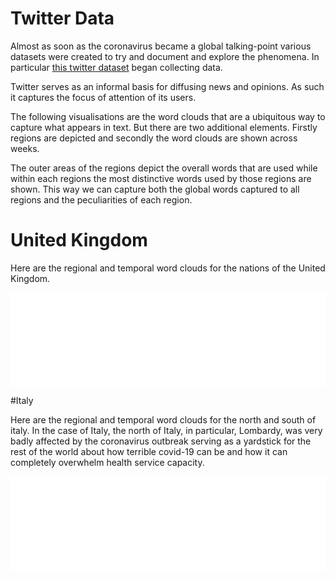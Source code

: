 # Twitter Data

Almost as soon as the coronavirus became a global talking-point various datasets were created to try and document and explore the phenomena. In particular [this twitter dataset](https://arxiv.org/abs/2003.07372) began collecting data.

Twitter serves as an informal basis for diffusing news and opinions. As such it captures the focus of attention of its users.

The following visualisations are the word clouds that are a ubiquitous way to capture what appears in text. But there are two additional elements. Firstly regions are depicted and secondly the word clouds are shown across weeks.

The outer areas of the regions depict the overall words that are used while within each regions the most distinctive words used by those regions are shown.
This way we can capture both the global words captured to all regions and the peculiarities of each region.

# United Kingdom

Here are the regional and temporal word clouds for the nations of the United Kingdom.

<iframe src="./plots/uk_word_cloud.html" 
        frameborder="0"
        min-height="600px"
        width="100%"
        onload="resizeIframe(this)"
        ></iframe>
        
#Italy

Here are the regional and temporal word clouds for the north and south of italy. In the case of Italy, the north of Italy, in particular, Lombardy, was very badly affected by the coronavirus outbreak serving as a yardstick for the rest of the world about how terrible covid-19 can be and how it can completely overwhelm health service capacity.


<iframe src="./plots/it_word_cloud.html" 
        frameborder="0"
        min-height="600px"
        width="100%"
        onload="resizeIframe(this)"
        ></iframe>